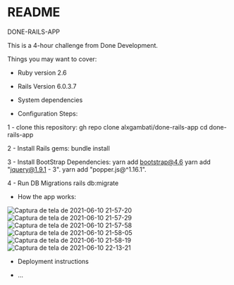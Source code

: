 # README

DONE-RAILS-APP

This is a 4-hour challenge from Done Development.



Things you may want to cover:

* Ruby version 2.6
* Rails Version 6.0.3.7



* System dependencies

* Configuration Steps:

 1 - clone this repository:
   gh repo clone alxgambati/done-rails-app
   cd done-rails-app
   
 2 - Install Rails gems:
   bundle install
   
 3 - Install BootStrap Dependencies:
   yarn add bootstrap@4.6
   yarn add "jquery@1.9.1 - 3".
   yarn add "popper.js@^1.16.1".
    
 4 - Run DB Migrations
   rails db:migrate

* How the app works:

![Captura de tela de 2021-06-10 21-57-20](https://user-images.githubusercontent.com/61168030/121616229-e1310e80-ca38-11eb-8be9-5e1dcd00d7af.png)
![Captura de tela de 2021-06-10 21-57-29](https://user-images.githubusercontent.com/61168030/121616231-e2623b80-ca38-11eb-8797-0cc0a9978a2e.png)
![Captura de tela de 2021-06-10 21-57-58](https://user-images.githubusercontent.com/61168030/121616234-e3936880-ca38-11eb-9e93-4dfef0e32f12.png)
![Captura de tela de 2021-06-10 21-58-05](https://user-images.githubusercontent.com/61168030/121616235-e42bff00-ca38-11eb-8eb4-fee0eaa6235e.png)
![Captura de tela de 2021-06-10 21-58-19](https://user-images.githubusercontent.com/61168030/121616238-e4c49580-ca38-11eb-81a8-56d2bb951924.png)
![Captura de tela de 2021-06-10 22-13-21](https://user-images.githubusercontent.com/61168030/121616362-29503100-ca39-11eb-987c-5c36463ed14e.png)


* Deployment instructions

* ...

